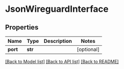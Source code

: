 # JsonWireguardInterface


## Properties
Name | Type | Description | Notes
------------ | ------------- | ------------- | -------------
**port** | **str** |  | [optional] 

[[Back to Model list]](../README.md#documentation-for-models) [[Back to API list]](../README.md#documentation-for-api-endpoints) [[Back to README]](../README.md)


